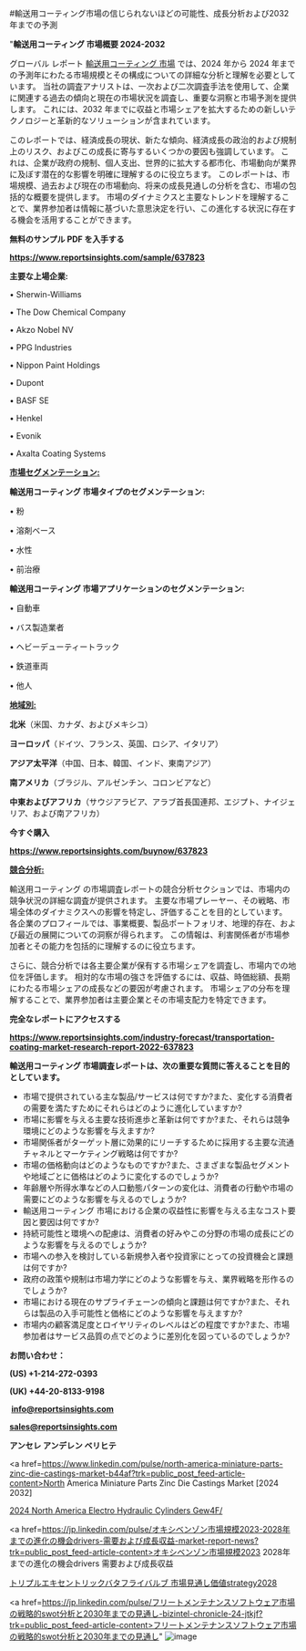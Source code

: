 #輸送用コーティング市場の信じられないほどの可能性、成長分析および2032年までの予測

"<strong>輸送用コーティング 市場概要 2024-2032</strong>

グローバル レポート <a href=https://www.reportsinsights.com/sample/637823>輸送用コーティング 市場</a> では、2024 年から 2024 年までの予測年にわたる市場規模とその構成についての詳細な分析と理解を必要としています。 当社の調査アナリストは、一次および二次調査手法を使用して、企業に関連する過去の傾向と現在の市場状況を調査し、重要な洞察と市場予測を提供します。 これには、2032 年までに収益と市場シェアを拡大​​するための新しいテクノロジーと革新的なソリューションが含まれています。

このレポートでは、経済成長の現状、新たな傾向、経済成長の政治的および規制上のリスク、およびこの成長に寄与するいくつかの要因も強調しています。 これは、企業が政府の規制、個人支出、世界的に拡大する都市化、市場動向が業界に及ぼす潜在的な影響を明確に理解するのに役立ちます。 このレポートは、市場規模、過去および現在の市場動向、将来の成長見通しの分析を含む、市場の包括的な概要を提供します。 市場のダイナミクスと主要なトレンドを理解することで、業界参加者は情報に基づいた意思決定を行い、この進化する状況に存在する機会を活用することができます。

<strong><b>無料のサンプル PDF を入手する</b></strong>

<a href=https://www.reportsinsights.com/sample/637823><strong><u>https://www.reportsinsights.com/sample/637823</u></strong></a>

<strong>主要な上場企業:</strong>

• Sherwin-Williams

• The Dow Chemical Company

• Akzo Nobel NV

• PPG Industries

• Nippon Paint Holdings

• Dupont

• BASF SE

• Henkel

• Evonik

• Axalta Coating Systems

<strong><u>市場セグメンテーション</u></strong><strong><u>:</u></strong>

<strong>輸送用コーティング 市場タイプのセグメンテーション:</strong>

• 粉

• 溶剤ベース

• 水性

• 前治療

<strong>輸送用コーティング 市場アプリケーションのセグメンテーション:</strong>

• 自動車

• バス製造業者

• ヘビーデューティートラック

• 鉄道車両

• 他人

<strong><u>地域別</u></strong><strong><u>:</u></strong>

<strong>北米</strong>（米国、カナダ、およびメキシコ）

<strong>ヨーロッパ</strong>（ドイツ、フランス、英国、ロシア、イタリア）

<strong>アジア太平洋</strong>（中国、日本、韓国、インド、東南アジア）

<strong>南アメリカ</strong>（ブラジル、アルゼンチン、コロンビアなど）

<strong>中東およびアフリカ</strong>（サウジアラビア、アラブ首長国連邦、エジプト、ナイジェリア、および南アフリカ）

<strong>今すぐ購入</strong>

<a href=https://www.reportsinsights.com/buynow/637823><strong><u>https://www.reportsinsights.com/buynow/637823</u></strong></a>

<strong><u>競合分析:</u></strong>

輸送用コーティング の市場調査レポートの競合分析セクションでは、市場内の競争状況の詳細な調査が提供されます。 主要な市場プレーヤー、その戦略、市場全体のダイナミクスへの影響を特定し、評価することを目的としています。 各企業のプロフィールでは、事業概要、製品ポートフォリオ、地理的存在、および最近の展開についての洞察が得られます。 この情報は、利害関係者が市場参加者とその能力を包括的に理解するのに役立ちます。

さらに、競合分析では各主要企業が保有する市場シェアを調査し、市場内での地位を評価します。 相対的な市場の強さを評価するには、収益、時価総額、長期にわたる市場シェアの成長などの要因が考慮されます。 市場シェアの分布を理解することで、業界参加者は主要企業とその市場支配力を特定できます。

<strong>完全なレポートにアクセスする</strong>

<a href=https://www.reportsinsights.com/industry-forecast/transportation-coating-market-research-report-2022-637823><strong><u><b>https://www.reportsinsights.com/industry-forecast/transportation-coating-market-research-report-2022-637823</b></u></strong></a>

<strong><b>輸送用コーティング 市場調査レポートは、次の重要な質問に答えることを目的としています。</b></strong>
<ul>
  <li>市場で提供されている主な製品/サービスは何ですか?また、変化する消費者の需要を満たすためにそれらはどのように進化していますか?</li>
  <li>市場に影響を与える主要な技術進歩と革新は何ですか?また、それらは競争環境にどのような影響を与えますか?</li>
  <li>市場関係者がターゲット層に効果的にリーチするために採用する主要な流通チャネルとマーケティング戦略は何ですか?</li>
  <li>市場の価格動向はどのようなものですか?また、さまざまな製品セグメントや地域ごとに価格はどのように変化するのでしょうか?</li>
  <li>年齢層や所得水準などの人口動態パターンの変化は、消費者の行動や市場の需要にどのような影響を与えるのでしょうか?</li>
  <li>輸送用コーティング 市場における企業の収益性に影響を与える主なコスト要因と要因は何ですか?</li>
  <li>持続可能性と環境への配慮は、消費者の好みやこの分野の市場の成長にどのような影響を与えるのでしょうか?</li>
  <li>市場への参入を検討している新規参入者や投資家にとっての投資機会と課題は何ですか?</li>
  <li>政府の政策や規制は市場力学にどのような影響を与え、業界戦略を形作るのでしょうか?</li>
  <li>市場における現在のサプライチェーンの傾向と課題は何ですか?また、それらは製品の入手可能性と価格にどのような影響を与えますか?</li>
  <li>市場内の顧客満足度とロイヤリティのレベルはどの程度ですか?また、市場参加者はサービス品質の点でどのように差別化を図っているのでしょうか?</li>
</ul>
<strong>お問い合わせ：</strong>

<strong>(US) +1-214-272-0393</strong>

<strong>(UK) +44-20-8133-9198</strong>

<strong> </strong><a href=info@reportsinsights.com><strong><u>info@reportsinsights.com</u></strong></a>

<a href=sales@reportsinsights.com><strong><u>sales@reportsinsights.com</u></strong></a>

<strong>アンセレ アンデレン ベリヒテ</strong>

<a href=https://www.linkedin.com/pulse/north-america-miniature-parts-zinc-die-castings-market-b44af?trk=public_post_feed-article-content>North America Miniature Parts Zinc Die Castings Market [2024 2032]</a>

<a href=https://www.linkedin.com/pulse/2024-north-america-electro-hydraulic-cylinders-gew4f/>2024 North America Electro Hydraulic Cylinders Gew4F/</a>

<a href=https://jp.linkedin.com/pulse/オキシベンゾン市場規模2023-2028年までの進化の機会drivers-需要および成長収益-market-report-news?trk=public_post_feed-article-content>オキシベンゾン市場規模2023 2028年までの進化の機会drivers 需要および成長収益</a>

<a href=https://www.linkedin.com/pulse/トリプルエキセントリックバタフライバルブ-市場見通し価値strategy2028-infopulse-daily-360/>トリプルエキセントリックバタフライバルブ 市場見通し価値strategy2028</a>

<a href=https://jp.linkedin.com/pulse/フリートメンテナンスソフトウェア市場の戦略的swot分析と2030年までの見通し-bizintel-chronicle-24-jtkjf?trk=public_post_feed-article-content>フリートメンテナンスソフトウェア市場の戦略的swot分析と2030年までの見通し</a>"
![image](https://github.com/ahaan12367/RIMarket24/assets/158471582/4b7fc14a-4fe7-44d0-8554-dd0c6834ab81)
